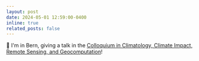 ```yaml
---
layout: post
date: 2024-05-01 12:59:00-0400
inline: true
related_posts: false
---
```


:mountain_railway: I'm in Bern, giving a talk in the [Colloquium in Climatology, Climate Impact, Remote Sensing, and Geocomputation](https://www.geography.unibe.ch/research/climatology_group/news/colloquium/index_eng.html)!